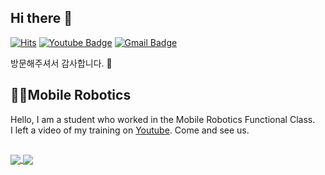 ## Hi there 👋

[![Hits](https://hits.seeyoufarm.com/api/count/incr/badge.svg?url=https%3A%2F%2Fgithub.com%2Fruddms936&count_bg=%2379C83D&title_bg=%23555555&icon=&icon_color=%23E7E7E7&title=hits&edge_flat=false)](https://hits.seeyoufarm.com)
[![Youtube Badge](https://img.shields.io/badge/Youtube-ff0000?style=flat-square&logo=youtube&link=https://www.youtube.com/c/kyleschool)](https://www.youtube.com/channel/UCNILwGnpN6s7WAWZ8rV_pGw/videos?view_as=subscriber)
[![Gmail Badge](https://img.shields.io/badge/-Blog-000000)](https://velog.io/@ruddms936/series) <br>

방문해주셔서 감사합니다. 🌱

## 🐱‍🏍Mobile Robotics

Hello, I am a student who worked in the Mobile Robotics Functional Class.<br>
I left a video of my training on [Youtube](https://www.youtube.com/channel/UCNILwGnpN6s7WAWZ8rV_pGw/featured?view_as=subscriber). Come and see us.

## 

<a href="https://github.com/ruddms936">
  <img align="center" src="https://github-readme-stats.vercel.app/api?username=ruddms936&count_private=true&show_icons=true&theme=prussian&line_height=20" />
</a>
<a href="https://github.com/ruddms936">
  <img align="center" src="https://github-readme-stats.vercel.app/api/top-langs/?username=ruddms936&layout=compact&theme=prussian" />
</a>

<!--
**ruddms936/ruddms936** is a ✨ _special_ ✨ repository because its `README.md` (this file) appears on your GitHub profile.

Here are some ideas to get you started:

- 🔭 I’m currently working on ...
- 🌱 I’m currently learning ...
- 👯 I’m looking to collaborate on ...
- 🤔 I’m looking for help with ...
- 💬 Ask me about ...
- 📫 How to reach me: ...
- 😄 Pronouns: ...
- ⚡ Fun fact: ...
-->
